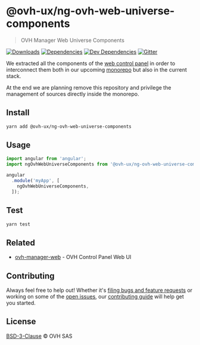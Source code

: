 # @ovh-ux/ng-ovh-web-universe-components

> OVH Manager Web Universe Components

[![Downloads](https://badgen.net/npm/dt/@ovh-ux/ng-ovh-web-universe-components)](https://npmjs.com/package/@ovh-ux/ng-ovh-web-universe-components) [![Dependencies](https://badgen.net/david/dep/ovh-ux/ng-ovh-web-universe-components)](https://npmjs.com/package/@ovh-ux/ng-ovh-web-universe-components?activeTab=dependencies) [![Dev Dependencies](https://badgen.net/david/dev/ovh-ux/ng-ovh-web-universe-components)](https://npmjs.com/package/@ovh-ux/ng-ovh-web-universe-components?activeTab=dependencies) [![Gitter](https://badgen.net/badge/gitter/ovh-ux/blue?icon=gitter)](https://gitter.im/ovh/ux)

We extracted all the components of the [web control panel](https://github.com/ovh-ux/ovh-manager-web) in order to interconnect them
both in our upcoming [monorepo](https://github.com/ovh-ux/manager) but also in the current stack.

At the end we are planning remove this repository and privilege the management of sources directly
inside the monorepo.

## Install

```sh
yarn add @ovh-ux/ng-ovh-web-universe-components
```
## Usage

```js
import angular from 'angular';
import ngOvhWebUniverseComponents from '@ovh-ux/ng-ovh-web-universe-components';

angular
  .module('myApp', [
    ngOvhWebUniverseComponents,
  ]);
```

## Test

```sh
yarn test
```

## Related

* [ovh-manager-web](https://github.com/ovh-ux/ovh-manager-web) - OVH Control Panel Web UI

## Contributing

Always feel free to help out! Whether it's [filing bugs and feature requests](https://github.com/ovh-ux/ng-ovh-web-universe-components/issues/new) or working on some of the [open issues](https://github.com/ovh-ux/ng-ovh-web-universe-components/issues), our [contributing guide](CONTRIBUTING.md) will help get you started.

## License

[BSD-3-Clause](LICENSE) © OVH SAS

